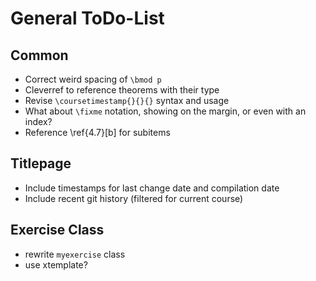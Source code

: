 # General ToDo-List

## Common

- Correct weird spacing of `\bmod p`
- Cleverref to reference theorems with their type
- Revise `\coursetimestamp{}{}{}` syntax and usage
- What about `\fixme` notation, showing on the margin, or even with an index?
- Reference \ref{4.7}[b] for subitems

## Titlepage

- Include timestamps for last change date and compilation date
- Include recent git history (filtered for current course)

## Exercise Class

- rewrite `myexercise` class
- use xtemplate?
